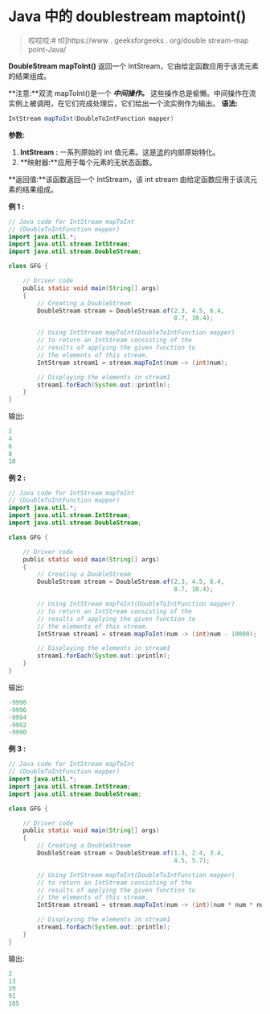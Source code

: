 # Java 中的 doublestream maptoint()

> 哎哎哎:# t0]https://www . geeksforgeeks . org/double stream-map point-Java/

**DoubleStream mapToInt()** 返回一个 IntStream，它由给定函数应用于该流元素的结果组成。

**注意:**双流 mapToInt()是一个 ***中间操作。*** 这些操作总是偷懒。中间操作在流实例上被调用，在它们完成处理后，它们给出一个流实例作为输出。
**语法:**

```java
IntStream mapToInt(DoubleToIntFunction mapper)

```

**参数:**

1.  **IntStream :** 一系列原始的 int 值元素。这是[流](https://www.geeksforgeeks.org/stream-in-java/)的内部原始特化。
2.  **映射器:**应用于每个元素的无状态函数。

**返回值:**该函数返回一个 IntStream，该 int stream 由给定函数应用于该流元素的结果组成。

**例 1 :**

```java
// Java code for IntStream mapToInt
// (DoubleToIntFunction mapper)
import java.util.*;
import java.util.stream.IntStream;
import java.util.stream.DoubleStream;

class GFG {

    // Driver code
    public static void main(String[] args)
    {
        // Creating a DoubleStream
        DoubleStream stream = DoubleStream.of(2.3, 4.5, 6.4,
                                              8.7, 10.4);

        // Using IntStream mapToInt(DoubleToIntFunction mapper)
        // to return an IntStream consisting of the
        // results of applying the given function to
        // the elements of this stream.
        IntStream stream1 = stream.mapToInt(num -> (int)num);

        // Displaying the elements in stream1
        stream1.forEach(System.out::println);
    }
}
```

输出:

```java
2
4
6
8
10

```

**例 2 :**

```java
// Java code for IntStream mapToInt
// (DoubleToIntFunction mapper)
import java.util.*;
import java.util.stream.IntStream;
import java.util.stream.DoubleStream;

class GFG {

    // Driver code
    public static void main(String[] args)
    {
        // Creating a DoubleStream
        DoubleStream stream = DoubleStream.of(2.3, 4.5, 6.4,
                                              8.7, 10.4);

        // Using IntStream mapToInt(DoubleToIntFunction mapper)
        // to return an IntStream consisting of the
        // results of applying the given function to
        // the elements of this stream.
        IntStream stream1 = stream.mapToInt(num -> (int)num - 10000);

        // Displaying the elements in stream1
        stream1.forEach(System.out::println);
    }
}
```

输出:

```java
-9998
-9996
-9994
-9992
-9990

```

**例 3 :**

```java
// Java code for IntStream mapToInt
// (DoubleToIntFunction mapper)
import java.util.*;
import java.util.stream.IntStream;
import java.util.stream.DoubleStream;

class GFG {

    // Driver code
    public static void main(String[] args)
    {
        // Creating a DoubleStream
        DoubleStream stream = DoubleStream.of(1.3, 2.4, 3.4,
                                              4.5, 5.7);

        // Using IntStream mapToInt(DoubleToIntFunction mapper)
        // to return an IntStream consisting of the
        // results of applying the given function to
        // the elements of this stream.
        IntStream stream1 = stream.mapToInt(num -> (int)(num * num * num));

        // Displaying the elements in stream1
        stream1.forEach(System.out::println);
    }
}
```

输出:

```java
2
13
39
91
185

```